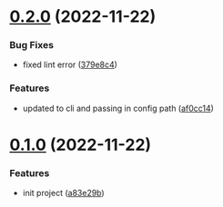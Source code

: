 # [0.2.0](https://github.com/dkhunt27/thunder-client-env-templater/compare/v0.1.0...v0.2.0) (2022-11-22)


### Bug Fixes

* fixed lint error ([379e8c4](https://github.com/dkhunt27/thunder-client-env-templater/commit/379e8c404f7ce178b8e9a4bae4238e68d4b7c3d2))


### Features

* updated to cli and passing in config path ([af0cc14](https://github.com/dkhunt27/thunder-client-env-templater/commit/af0cc148a26dfaff2fb717ed1222513e288c1118))



# [0.1.0](https://github.com/dkhunt27/thunder-client-env-templater/compare/a83e29bf6a561dc4f25d647a5f426be5250c5457...v0.1.0) (2022-11-22)


### Features

* init project ([a83e29b](https://github.com/dkhunt27/thunder-client-env-templater/commit/a83e29bf6a561dc4f25d647a5f426be5250c5457))



